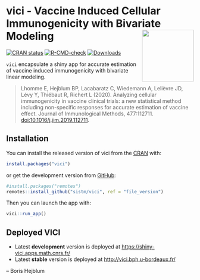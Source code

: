 
<!-- README.md is generated from README.Rmd. Please edit that file -->

# vici - Vaccine Induced Cellular Immunogenicity with Bivariate Modeling <a><img src='man/figures/logo.svg' align="right" height="139" /></a>

<!-- badges: start -->

[![CRAN
status](https://www.r-pkg.org/badges/version/vici)](https://CRAN.R-project.org/package=vici)
[![R-CMD-check](https://github.com/sistm/vici/workflows/R-CMD-check/badge.svg?branch=file_version)](https://github.com/sistm/vici/actions/workflows/R-CMD-check.yaml?query=branch%3Afile_version)
[![Downloads](https://cranlogs.r-pkg.org/badges/vicis?color=blue)](https://www.r-pkg.org/pkg/vici)
<!-- badges: end -->

`vici` encapsulate a shiny app for accurate estimation of vaccine
induced immunogenicity with bivariate linear modeling.

> Lhomme E, Hejblum BP, Lacabaratz C, Wiedemann A, Lelièvre JD, Lévy Y,
> Thiébaut R, Richert L (2020). Analyzing cellular immunogenicity in
> vaccine clinical trials: a new statistical method including
> non-specific responses for accurate estimation of vaccine effect.
> Journal of Immunological Methods, 477:112711.
> [doi:10.1016/j.jim.2019.112711](https://doi.org/10.1016/j.jim.2019.112711).

## Installation

You can install the released version of vici from the
[CRAN](https://cran.r-project.org/) with:

``` r
install.packages("vici")
```

or get the development version from
[GitHub](https://github.com/sistm/vici):

``` r
#install.packages("remotes")
remotes::install_github("sistm/vici", ref = "file_version")
```

Then you can launch the app with:

``` r
vici::run_app()
```

## Deployed VICI

- Latest **development** version is deployed at
  <https://shiny-vici.apps.math.cnrs.fr/>  
- Latest **stable** version is deployed at
  <http://vici.bph.u-bordeaux.fr/>

– Boris Hejblum
